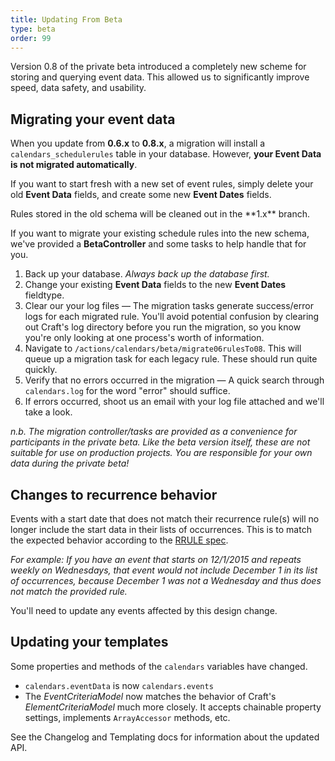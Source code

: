 ```yaml
---
title: Updating From Beta
type: beta
order: 99
---
```


Version 0.8 of the private beta introduced a completely new scheme for storing and querying event data.​ This allowed us to significantly improve speed, data safety, and usability.

## Migrating your event data

When you update from **0.6.x** to **0.8.x​**, a migration will install a `calendars_schedulerules` table in your database. However, **your Event Data is not migrated automatically**.

If you want to start fresh with a new set of event rules, simply delete your old **Event Data** fields, and create some new **Event Dates** fields.

<p class="tip">Rules stored in the old schema will be cleaned out in the **1.x** branch.</p>

If you want to migrate your existing schedule rules into the new schema, we've provided a **BetaController** and some tasks to help handle that for you.

1. Back up your database. _Always back up the database first._
1. Change your existing **Event Data** fields to the new **Event Dates** fieldtype.
1. Clear our your log files &mdash; The migration tasks generate success/error logs for each migrated rule. You'll avoid potential confusion by clearing out Craft's log directory before you run the migration, so you know you're only looking at one process's worth of information.
1. Navigate to `/actions/calendars/beta/migrate06rulesTo08`. This will queue up a migration task for each legacy rule. These should run quite quickly.
1. Verify that no errors occurred in the migration &mdash; A quick search through `calendars.log` for the word "error" should suffice.
1. If errors occurred, shoot us an email with your log file attached and we'll take a look.

_n.b. The migration controller/tasks are provided as a convenience for participants in the private beta. Like the beta version itself, these are not suitable for use on production projects. You are responsible for your own data during the private beta!_

## Changes to recurrence behavior

Events with a start date that does not match their recurrence rule(s) will no longer include the start data in their lists of occurrences. This is to match the expected behavior according to the [RRULE spec](http://www.kanzaki.com/docs/ical/recur.html).

_For example: If you have an event that starts on 12/1/2015 and repeats weekly on Wednesdays, that event would not include December 1 in its list of occurrences, because December 1 was not a Wednesday and thus does not match the provided rule._

You'll need to update any events affected by this design change.


## Updating your templates

Some properties and methods of the `calendars` variables have changed.
 
- `calendars.eventData` is now `calendars.events`
- The _EventCriteriaModel_ now matches the behavior of Craft's _ElementCriteriaModel_ much more closely. It accepts chainable property settings, implements `ArrayAccessor` methods, etc.

See the Changelog and Templating docs for information about the updated API.
